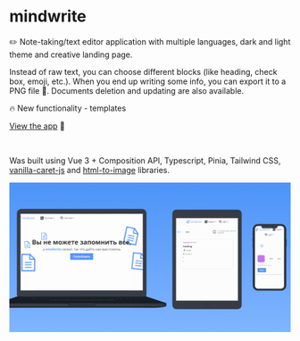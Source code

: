 # mindwrite

:pencil2: Note-taking/text editor application with multiple languages, dark and light theme and creative landing page.

Instead of raw text, you can choose different blocks (like heading, check box, emoji, etc.). When you end up writing some info, you can export it to a PNG file :floppy_disk:. Documents deletion and updating are also available.

:fire: New functionality - templates

[View the app](https://mindwritee.netlify.app/) :eyes:

⠀

Was built using Vue 3 + Composition API, Typescript, Pinia, Tailwind CSS, [vanilla-caret-js](https://github.com/abhas9/vanilla-caret-js) and [html-to-image](https://github.com/bubkoo/html-to-image) libraries.

![Application preview](https://github.com/crucials/mindwrite/blob/master/preview.png)
